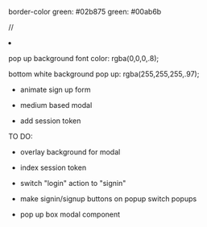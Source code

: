 border-color green: #02b875
green: #00ab6b

  // <li><img className="logo"></img></li>

pop up background font color: rgba(0,0,0,.8);

bottom white background pop up: rgba(255,255,255,.97);

- animate sign up form
- medium based modal

- add session token


TO DO:
- overlay background for modal
- index session token
- switch "login" action to "signin"
- make signin/signup buttons on popup switch popups

- pop up box modal component 
